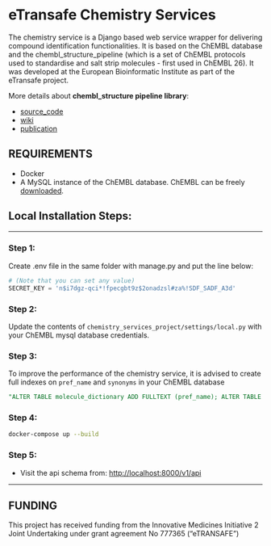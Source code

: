 # eTransafe Chemistry Services
The chemistry service is a Django based web service wrapper for delivering compound identification functionalities. It is based on the ChEMBL database and the chembl_structure_pipeline (which is a set of ChEMBL protocols used to standardise and salt strip molecules - first used in ChEMBL 26). It was developed at the European Bioinformatic Institute as part of the eTransafe project. 

More details about **chembl_structure pipeline library**: 
- [source_code](https://github.com/chembl/ChEMBL_Structure_Pipeline.git)
- [wiki](https://github.com/chembl/ChEMBL_Structure_Pipeline/wiki)
- [publication](https://jcheminf.biomedcentral.com/articles/10.1186/s13321-020-00456-1)

## REQUIREMENTS
- Docker
- A MySQL instance of the ChEMBL database. ChEMBL can be freely [downloaded](https://ftp.ebi.ac.uk/pub/databases/chembl/ChEMBLdb/latest/).


## Local Installation Steps:
___
### Step 1:
Create .env file in the same folder with manage.py and put the line below:
```python
# (Note that you can set any value)
SECRET_KEY = 'n$i7dgz-qci*!fpecgbt9z$2onadzsl#za%!SDF_SADF_A3d'
```
### Step 2:
Update the contents of `chemistry_services_project/settings/local.py` with your ChEMBL mysql database credentials.
### Step 3:
To improve the performance of the chemistry service, it is advised to create full indexes on `pref_name` and `synonyms` in your ChEMBL database
```sql
"ALTER TABLE molecule_dictionary ADD FULLTEXT (pref_name); ALTER TABLE molecule_synonyms ADD FULLTEXT (synonyms);"
```
### Step 4:
```bash
docker-compose up --build
```
### Step 5:
- Visit the api schema from: [http://localhost:8000/v1/api](http://localhost:8000/v1/api)
___

## FUNDING
This project has received funding from the Innovative Medicines Initiative 2 Joint Undertaking under grant
agreement No 777365 (“eTRANSAFE”)
